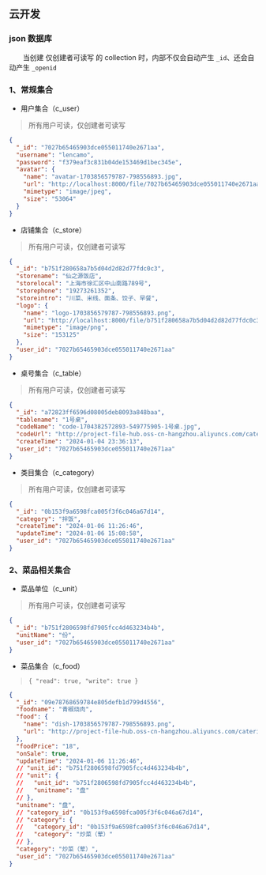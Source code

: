 ## 云开发

### json 数据库

&emsp;&emsp;当创建 仅创建者可读写 的 collection 时，内部不仅会自动产生 `_id`、还会自动产生 `_openid`

### 1、常规集合

- 用户集合（c_user）

> 所有用户可读，仅创建者可读写

```json
{
  "_id": "7027b65465903dce055011740e2671aa",
  "username": "lencamo",
  "password": "f379eaf3c831b04de153469d1bec345e",
  "avatar": {
    "name": "avatar-1703856579787-798556893.jpg",
    "url": "http://localhost:8000/file/7027b65465903dce055011740e2671aa/avatar",
    "mimetype": "image/jpeg",
    "size": "53064"
  }
}
```

- 店铺集合（c_store）

> 所有用户可读，仅创建者可读写

```json
{
  "_id": "b751f280658a7b5d04d2d82d77fdc0c3",
  "storename": "仙之源饭店",
  "storelocal": "上海市徐汇区中山南路789号",
  "storephone": "19273261352",
  "storeintro": "川菜、米线、面条、饺子、早餐",
  "logo": {
    "name": "logo-1703856579787-798556893.png",
    "url": "http://localhost:8000/file/b751f280658a7b5d04d2d82d77fdc0c3/logo",
    "mimetype": "image/png",
    "size": "153125"
  },
  "user_id": "7027b65465903dce055011740e2671aa"
}
```

- 桌号集合（c_table）

> 所有用户可读，仅创建者可读写

```json
{
  "_id": "a72823ff6596d08005deb8093a848baa",
  "tablename": "1号桌",
  "codeName": "code-1704382572893-549775905-1号桌.jpg",
  "codeUrl": "http://project-file-hub.oss-cn-hangzhou.aliyuncs.com/catering-service-platform/code-1704382572893-549775905-1号桌.jpg",
  "createTime": "2024-01-04 23:36:13",
  "user_id": "7027b65465903dce055011740e2671aa"
}
```

- 类目集合（c_category）

> 所有用户可读，仅创建者可读写

```json
{
  "_id": "0b153f9a6598fca005f3f6c046a67d14",
  "category": "拌饭",
  "createTime": "2024-01-06 11:26:46",
  "updateTime": "2024-01-06 15:08:58",
  "user_id": "7027b65465903dce055011740e2671aa"
}
```

### 2、菜品相关集合

- 菜品单位（c_unit）

> 所有用户可读，仅创建者可读写

```json
{
  "_id": "b751f2806598fd7905fcc4d463234b4b",
  "unitName": "份",
  "user_id": "7027b65465903dce055011740e2671aa"
}
```

- 菜品集合（c_food）

> `{ "read": true, "write": true }`

```json
{
  "_id": "09e78768659784e805defb1d799d4556",
  "foodname": "青椒烧肉",
  "food": {
    "name": "dish-1703856579787-798556893.png",
    "url": "http://project-file-hub.oss-cn-hangzhou.aliyuncs.com/catering-service-platform/food-1704382572893-549775905-qingjiao.png"
  },
  "foodPrice": "18",
  "onSale": true,
  "updateTime": "2024-01-06 11:26:46",
  // "unit_id": "b751f2806598fd7905fcc4d463234b4b",
  // "unit": {
  //   "unit_id": "b751f2806598fd7905fcc4d463234b4b",
  //   "unitname": "盘"
  // },
  "unitname": "盘",
  // "category_id": "0b153f9a6598fca005f3f6c046a67d14",
  // "category": {
  //   "category_id": "0b153f9a6598fca005f3f6c046a67d14",
  //   "category": "炒菜（荤）"
  // },
  "category": "炒菜（荤）",
  "user_id": "7027b65465903dce055011740e2671aa"
}
```
